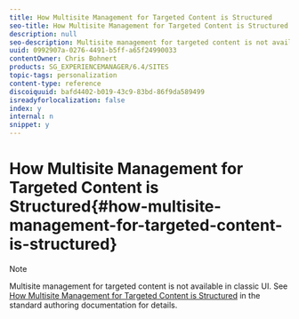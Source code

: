 ```yaml
---
title: How Multisite Management for Targeted Content is Structured
seo-title: How Multisite Management for Targeted Content is Structured
description: null
seo-description: Multisite management for targeted content is not available in classic UI. See How Multisite Management for Targeted Content is Structured in the standard authoring documentation for details.
uuid: 0992907a-0276-4491-b5ff-a65f24990033
contentOwner: Chris Bohnert
products: SG_EXPERIENCEMANAGER/6.4/SITES
topic-tags: personalization
content-type: reference
discoiquuid: bafd4402-b019-43c9-83bd-86f9da589499
isreadyforlocalization: false
index: y
internal: n
snippet: y
---
```


# How Multisite Management for Targeted Content is Structured{#how-multisite-management-for-targeted-content-is-structured}

>[!NOTE]
>
>Multisite management for targeted content is not available in classic UI. See [How Multisite Management for Targeted Content is Structured](../../authoring/using/technical-multisite-targeted.md) in the standard authoring documentation for details.

